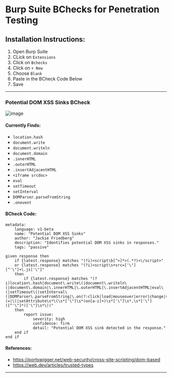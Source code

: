 # Burp Suite BChecks for Penetration Testing

## Installation Instructions:
1. Open Burp Suite
2. CLick on `Extensions`
3. Click on `Bchecks`
4. Click on `+ New`
5. Choose `Blank`
6. Paste in the BCheck Code Below
7. Save

---

### Potential DOM XSS Sinks BCheck
![image](https://github.com/user-attachments/assets/58a20659-7da5-43db-b922-e1eee0d2bd1b)

#### Currently Finds:
- `location.hash`
- `document.write`
- `document.writeln`
- `document.domain`
- `.innerHTML`
- `.outerHTML`
- `.insertAdjacentHTML`
- `<iframe srcdoc>`
- `eval`
- `setTimeout`
- `setInterval`
- `DOMParser.parseFromString`
- `.onevent`

#### BCheck Code:
```
metadata:
    language: v1-beta
    name: "Potential DOM XSS Sinks"
    author: "Jackie Friedberg"
    description: "Identifies potential DOM XSS sinks in responses."
    tags: "passive"

given response then
    if {latest.response} matches "(?i)<script\b[^>]*>(.*?)<\/script>" 
    or {latest.response} matches "(?i)<script\s+src=['\"][^'\"]+\.js['\"]"
    then
        if {latest.response} matches "(?i)location\.hash|document\.write\(|document\.writeln\(|document\.domain|\.innerHTML|\.outerHTML|\.insertAdjacentHTML|eval\(|setTimeout\(|setInterval\(|DOMParser\.parseFromString|\.on(?:click|load|mouseover|error|change|submit|focus|blur|keydown|keyup|keypress|mousedown|mouseup|mouseenter|mouseleave|mousemove|mouseout|reset|resize|scroll|select|unload|abort|beforeunload|hashchange|input|invalid|search|wheel|animationstart|animationend|animationiteration|transitionend|copy|cut|paste|dblclick|drag|dragend|dragenter|dragleave|dragover|dragstart|drop|contextmenu)\s*(=|\(|setAttribute\s*\(\s*['\"]\s*(on[a-z]+)\s*['\"]\s*,\s*['\"]([^'\"]*)['\"]\s*\))"
    then
        report issue:
            severity: high
            confidence: firm
            detail: "Potential DOM XSS sink detected in the response."
    end if
end if

```

#### References:
- https://portswigger.net/web-security/cross-site-scripting/dom-based
- https://web.dev/articles/trusted-types

---
